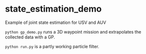 # state_estimation_demo
Example of joint state estimation for USV and AUV

`python gp_demo.py` runs a 3D waypoint mission and extrapolates the collected data with a GP.

`python run.py` is a partly working particle filter. 